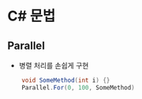 # C# 문법
## Parallel
- 병렬 처리를 손쉽게 구현
```C#
    void SomeMethod(int i) {}
    Parallel.For(0, 100, SomeMethod)
```